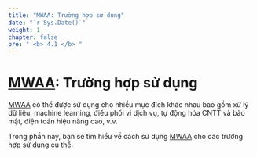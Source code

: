 ```yaml
---
title: "MWAA: Trường hợp sử dụng"
date: "`r Sys.Date()`"
weight: 1
chapter: false
pre: " <b> 4.1 </b> "
---
```


# [MWAA](https://aws.amazon.com/vi/managed-workflows-for-apache-airflow/): Trường hợp sử dụng

[MWAA](https://aws.amazon.com/vi/managed-workflows-for-apache-airflow/)  có thể được sử dụng cho nhiều mục đích khác
nhau bao gồm xử lý dữ liệu, machine learning, điều phối vi dịch vụ, tự động hóa CNTT và bảo mật, điện toán hiệu năng
cao, v.v.

Trong phần này, bạn sẽ tìm hiểu về cách sử dụng [MWAA](https://aws.amazon.com/vi/managed-workflows-for-apache-airflow/)
cho các trường hợp sử dụng cụ thể.



